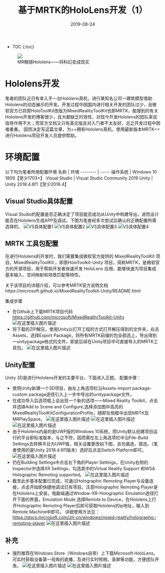 ﻿---
layout: post
title: "基于MRTK的HoloLens开发（1）"
date: 2019-08-24
excerpt: "使用MixedRealityToolKit进行HoloLens的应用开发"
tags: [unity, MRTK, Hololens]
comments: true
---
* TOC
{:toc}
<figure>
	<img src="http://brantshi.github.io/assets/img/post_img/photo01.jpg">
	<figcaption>MR眼镜Hololens——将科幻变成现实</figcaption>
</figure>

#  Hololens开发

笔者的团队近日有幸入手一台Hololens真机，进行某知名公司一建筑模型借助Hololens的动态展示的开发。开发过程中因国内进行相关开发的团队过少，且微软官方已将原HoloToolKit改版为MixedRealityToolKit也即MRTK，能搜到的有关Hololens开发的博客很少，且大都缺乏时效性，对现今开发Hololens的团队来说指导作用不大；而官方文档又只有英文版且对入门者不太友好，总之开发过程中困难重重。
因而决定写这篇文章，为==拥有Hololens真机，使用最新版本MRTK==进行Hololens项目开发人员提供帮助。
#  环境配置
以下均为笔者所用配置环境
名称     | 环境
-------- | -----
操作系统  | Windows 10 1809【至少1703+】
Visual Studio  | Visual Studio Community 2019
Unity  | Unity 2018.4.6f1【至少2018.4】
## Visual Studio具体配置
Visual Studio的配置是否正确决定了项目能否成功从Unity中构建导出，进而设计能否在Hololens生成APP及调试。下图为笔者经多次尝试后确认的正确配置所需选择的。
![VS具体配置1](https://img-blog.csdnimg.cn/20190823182200401.png?x-oss-process=image/watermark,type_ZmFuZ3poZW5naGVpdGk,shadow_10,text_aHR0cHM6Ly9ibG9nLmNzZG4ubmV0L0JyYW50X1N0YXJr,size_16,color_FFFFFF,t_70)
![VS具体配置2](https://img-blog.csdnimg.cn/2019082318224664.png?x-oss-process=image/watermark,type_ZmFuZ3poZW5naGVpdGk,shadow_10,text_aHR0cHM6Ly9ibG9nLmNzZG4ubmV0L0JyYW50X1N0YXJr,size_16,color_FFFFFF,t_70)
![VS具体配置3](https://img-blog.csdnimg.cn/20190823182429271.png?x-oss-process=image/watermark,type_ZmFuZ3poZW5naGVpdGk,shadow_10,text_aHR0cHM6Ly9ibG9nLmNzZG4ubmV0L0JyYW50X1N0YXJr,size_16,color_FFFFFF,t_70)
![VS具体配置4](https://img-blog.csdnimg.cn/20190823182500836.png)
##  MRTK 工具包配置
在进行Hololens的开发时，我们需要集成微软官方提供的 MixedRealityToolKit 项目。MixedRealityToolKit ，即原HoloToolkit-Unity 项目，简称MRTK，是微软官方的开源项目，用于帮助开发者快速开发 HoloLens 应用，能够快速为项目集成基本输入、空间映射和场景匹配等特性。

关于该项目的详细介绍，可以参考MRTK官方说明文档https://microsoft.github.io/MixedRealityToolkit-Unity/README.html

集成步骤

 - 在Github上下载MRTK项目代码 https://github.com/microsoft/MixedRealityToolkit-Unity
![在这里插入图片描述](https://img-blog.csdnimg.cn/20190823183744585.png?x-oss-process=image/watermark,type_ZmFuZ3poZW5naGVpdGk,shadow_10,text_aHR0cHM6Ly9ibG9nLmNzZG4ubmV0L0JyYW50X1N0YXJr,size_16,color_FFFFFF,t_70)
 - 将下载的ZIP解压，使用Unity以打开工程的方式打开解压得到的文件夹，右击Assets，选择Export Package，将所有MRTK前缀的包全部选上，导出得到一unitypackage格式的文件，即是后续在Unity项目中可直接导入的MRTK工具包。
![在这里插入图片描述](https://img-blog.csdnimg.cn/20190823192416100.png?x-oss-process=image/watermark,type_ZmFuZ3poZW5naGVpdGk,shadow_10,text_aHR0cHM6Ly9ibG9nLmNzZG4ubmV0L0JyYW50X1N0YXJr,size_16,color_FFFFFF,t_70)
## Unity配置
Unity 3D是进行Hololens开发的主要平台，下面进入正题。
配置步骤：
 - 使用Unity新建一个3D项目，由左上角选项栏沿Assets-import package-custom package途径引入上一步中导出的unitypackage文件。
 - 在成功导入后选项框上会出现一个新的选项——Mixed Reality Toolkit，点击并选择Add to Scene and Configure,选择添加图中高亮的MixedRealityToolKitConfigurationProfile，随即左侧框中出现MRTK及MRPlaySpace。
 ![在这里插入图片描述](https://img-blog.csdnimg.cn/20190823195120840.png) ![在这里插入图片描述](https://img-blog.csdnimg.cn/20190823195214772.png?x-oss-process=image/watermark,type_ZmFuZ3poZW5naGVpdGk,shadow_10,text_aHR0cHM6Ly9ibG9nLmNzZG4ubmV0L0JyYW50X1N0YXJr,size_16,color_FFFFFF,t_70)
![在这里插入图片描述](https://img-blog.csdnimg.cn/20190823195311416.png)
 - 由于Hololens内装的是UWP版的Windows 10系统，而Unity默认创建项目运行的平台即标准版本，与之不符，因而需在左上角选项栏中沿File-Build Settings去转换平台为UWP版，相关设置更改如下图，且勿漏选，错选。（笔者使用的是Unity 2018.4.6f1版本）选好后点击Switch Platform即可。
![在这里插入图片描述](https://img-blog.csdnimg.cn/20190823195606291.png?x-oss-process=image/watermark,type_ZmFuZ3poZW5naGVpdGk,shadow_10,text_aHR0cHM6Ly9ibG9nLmNzZG4ubmV0L0JyYW50X1N0YXJr,size_16,color_FFFFFF,t_70)
 - 仍在Building Settings中点击左下角的Player Settings，在Unity右侧的Inspector中选择XR Settings，勾选其中的Virtual Reality Support 和WSA Holographic Remoting supported。
![在这里插入图片描述](https://img-blog.csdnimg.cn/20190823195912949.png?x-oss-process=image/watermark,type_ZmFuZ3poZW5naGVpdGk,shadow_10,text_aHR0cHM6Ly9ibG9nLmNzZG4ubmV0L0JyYW50X1N0YXJr,size_16,color_FFFFFF,t_70)
 - 截至此步基本配置已完成，可通过Holographic Remoting Player与设备连接，点击开始即快捷地调试已有项目。注意Holographic Remoting Player是在Hololens上安装，电脑端通过Window-XR-Holographic Emulation途径打开下面的界面，Emulation Mode 选择Remote to Device，在Hololens上打开Holographic Remoting Player后即可获取Hololens的ip地址，输入到Remote Machine中即可。
详细使用方法见：https://docs.microsoft.com/zh-cn/windows/mixed-reality/holographic-remoting-player
![在这里插入图片描述](https://img-blog.csdnimg.cn/20190823205828382.png?x-oss-process=image/watermark,type_ZmFuZ3poZW5naGVpdGk,shadow_10,text_aHR0cHM6Ly9ibG9nLmNzZG4ubmV0L0JyYW50X1N0YXJr,size_16,color_FFFFFF,t_70)
##  补充
 - 强烈推荐在Windows Store（Windows自带）上下载Microsoft HoloLens，可实时获取设备第一视角的直播，及进行实时照相，录屏等功能，方便团队开发。
![在这里插入图片描述](https://img-blog.csdnimg.cn/20190823211522910.png?x-oss-process=image/watermark,type_ZmFuZ3poZW5naGVpdGk,shadow_10,text_aHR0cHM6Ly9ibG9nLmNzZG4ubmV0L0JyYW50X1N0YXJr,size_16,color_FFFFFF,t_70)
![在这里插入图片描述](https://img-blog.csdnimg.cn/20190823211834466.png?x-oss-process=image/watermark,type_ZmFuZ3poZW5naGVpdGk,shadow_10,text_aHR0cHM6Ly9ibG9nLmNzZG4ubmV0L0JyYW50X1N0YXJr,size_16,color_FFFFFF,t_70)


